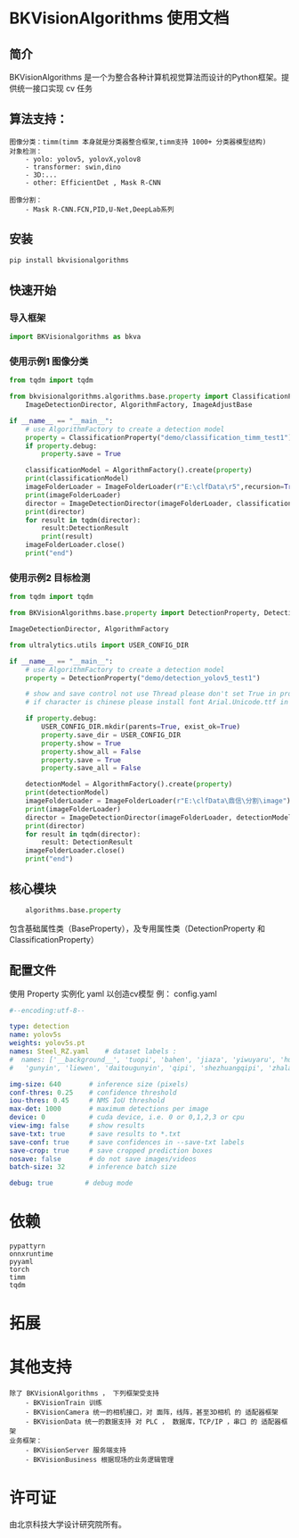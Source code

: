 # BKVisionAlgorithms 使用文档

## 简介

BKVisionAlgorithms 是一个为整合各种计算机视觉算法而设计的Python框架。提供统一接口实现 cv 任务

## 算法支持：

    图像分类：timm(timm 本身就是分类器整合框架,timm支持 1000+ 分类器模型结构)
    对象检测：
        - yolo: yolov5, yolovX,yolov8
        - transformer: swin,dino
        - 3D:...
        - other: EfficientDet , Mask R-CNN
    
    图像分割：
        - Mask R-CNN.FCN,PID,U-Net,DeepLab系列 

## 安装

```bash
pip install bkvisionalgorithms
```

## 快速开始

### 导入框架

```python
import BKVisionalgorithms as bkva
```

### 使用示例1 图像分类

```python
from tqdm import tqdm

from bkvisionalgorithms.algorithms.base.property import ClassificationProperty, DetectionResult, ImageFolderLoader, \
    ImageDetectionDirector, AlgorithmFactory, ImageAdjustBase

if __name__ == "__main__":
    # use AlgorithmFactory to create a detection model
    property = ClassificationProperty("demo/classification_timm_test1")
    if property.debug:
        property.save = True

    classificationModel = AlgorithmFactory().create(property)
    print(classificationModel)
    imageFolderLoader = ImageFolderLoader(r"E:\clfData\r5",recursion=True,remove=True) # 删除原来的文件
    print(imageFolderLoader)
    director = ImageDetectionDirector(imageFolderLoader, classificationModel,ImageAdjustBase())
    print(director)
    for result in tqdm(director):
        result:DetectionResult
        print(result)
    imageFolderLoader.close()
    print("end")
```

### 使用示例2 目标检测

```python
from tqdm import tqdm

from BKVisionAlgorithms.base.property import DetectionProperty, DetectionResult, ImageFolderLoader, ImageAdjustSplit,

ImageDetectionDirector, AlgorithmFactory

from ultralytics.utils import USER_CONFIG_DIR

if __name__ == "__main__":
    # use AlgorithmFactory to create a detection model
    property = DetectionProperty("demo/detection_yolov5_test1")

    # show and save control not use Thread please don't set True in production environment
    # if character is chinese please install font Arial.Unicode.ttf in /font folder

    if property.debug:
        USER_CONFIG_DIR.mkdir(parents=True, exist_ok=True)
        property.save_dir = USER_CONFIG_DIR
        property.show = True
        property.show_all = False
        property.save = True
        property.save_all = False

    detectionModel = AlgorithmFactory().create(property)
    print(detectionModel)
    imageFolderLoader = ImageFolderLoader(r"E:\clfData\鼎信\分割\image")
    print(imageFolderLoader)
    director = ImageDetectionDirector(imageFolderLoader, detectionModel, ImageAdjustSplit())
    print(director)
    for result in tqdm(director):
        result: DetectionResult
    imageFolderLoader.close()
    print("end")
```

## 核心模块

```python
    algorithms.base.property
```

包含基础属性类（BaseProperty），及专用属性类（DetectionProperty 和 ClassificationProperty）

## 配置文件

使用 Property 实例化 yaml 以创造cv模型
例： config.yaml

```yaml
#--encoding:utf-8--

type: detection
name: yolov5s
weights: yolov5s.pt
names: Steel_RZ.yaml    # dataset labels :
#  names: ['__background__', 'tuopi', 'bahen', 'jiaza', 'yiwuyaru', 'huashang', 'bianlie', 'yanghuatiepi',
#   'gunyin', 'liewen', 'daitougunyin', 'qipi', 'shezhuangqipi', 'zhalan']

img-size: 640       # inference size (pixels)
conf-thres: 0.25    # confidence threshold
iou-thres: 0.45     # NMS IoU threshold
max-det: 1000       # maximum detections per image
device: 0           # cuda device, i.e. 0 or 0,1,2,3 or cpu
view-img: false     # show results
save-txt: true      # save results to *.txt
save-conf: true     # save confidences in --save-txt labels
save-crop: true     # save cropped prediction boxes
nosave: false       # do not save images/videos
batch-size: 32      # inference batch size

debug: true        # debug mode
```

# 依赖

```
pypattyrn
onnxruntime
pyyaml
torch
timm
tqdm
```

# 拓展

# 其他支持

    除了 BKVisionAlgorithms ， 下列框架受支持
        - BKVisionTrain 训练
        - BKVisionCamera 统一的相机接口，对 面阵，线阵，甚至3D相机 的 适配器框架
        - BKVisionData 统一的数据支持 对 PLC ， 数据库，TCP/IP ，串口 的 适配器框架
    业务框架：
        - BKVisionServer 服务端支持
        - BKVisionBusiness 根据现场的业务逻辑管理

# 许可证

由北京科技大学设计研究院所有。